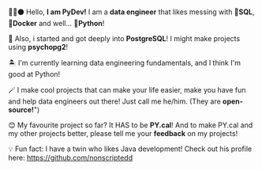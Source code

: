 💎🙂⚫ Hello, **I am PyDev!** I am a **data engineer** that likes messing with **🐘SQL**, **🐳Docker** and well... **🐍Python**!

🐘 Also, i started and got deeply into **PostgreSQL**! I might make projects using **psychopg2**!

🏝️ I'm currently learning data engineering fundamentals, and I think I'm good at Python!

🪄 I make cool projects that can make your life easier, make you have fun and help data engineers out there!
Just call me he/him. (They are **open-source!**")

😊 My favourite project so far? It HAS to be **PY.cal**! And to make PY.cal and my other projects better, please tell me your **feedback** on my projects!

💡 Fun fact: I have a twin who likes Java development! Check out his profile here: https://github.com/nonscriptedd
